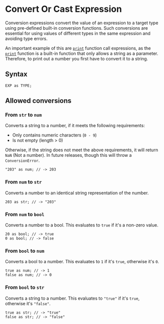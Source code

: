 # Convert Or Cast Expression

Conversion expressions convert the value of an expression to a target type using pre-defined built-in conversion
functions. Such conversions are essential for using values of different types in the same expression and avoiding type
errors.

An important example of this are [`print`](../built-in-functions.html#print) function call expressions, as the
[`print`](../built-in-functions.html#print) function is a built-in function that only allows a string as a parameter.
Therefore, to print out a number you first have to convert it to a string.

## Syntax

```kipper
EXP as TYPE;
```

## Allowed conversions

### From `str` to `num`

Converts a string to a number, if it meets the following requirements:

- Only contains numeric characters (`0 - 9`)
- Is not empty (length > 0)

Otherwise, if the string does not meet the above requirements, it will return `NaN` (Not a number). In future releases,
though this will throw a `ConversionError`.

```kipper
"203" as num; // -> 203
```

### From `num` to `str`

Converts a number to an identical string representation of the number.

```kipper
203 as str; // -> "203"
```

### From `num` to `bool`

Converts a number to a bool. This evaluates to `true` if it's a non-zero value.

```kipper
20 as bool; // -> true
0 as bool; // -> false
```

### From `bool` to `num`

Converts a bool to a number. This evaluates to `1` if it's `true`, otherwise it's `0`.

```kipper
true as num; // -> 1
false as num; // -> 0
```

### From `bool` to `str`

Converts a string to a number. This evaluates to `"true"` if it's `true`, otherwise it's `"false"`.

```kipper
true as str; // -> "true"
false as str; // -> "false"
```

